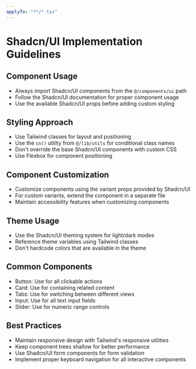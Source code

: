 ```yaml
---
applyTo: "**/*.tsx"
---
```

# Shadcn/UI Implementation Guidelines

## Component Usage
- Always import Shadcn/UI components from the `@/components/ui` path
- Follow the Shadcn/UI documentation for proper component usage
- Use the available Shadcn/UI props before adding custom styling

## Styling Approach
- Use Tailwind classes for layout and positioning
- Use the `cn()` utility from `@/lib/utils` for conditional class names
- Don't override the base Shadcn/UI components with custom CSS
- Use Flexbox for component positioning

## Component Customization
- Customize components using the variant props provided by Shadcn/UI
- For custom variants, extend the component in a separate file
- Maintain accessibility features when customizing components

## Theme Usage
- Use the Shadcn/UI theming system for light/dark modes
- Reference theme variables using Tailwind classes
- Don't hardcode colors that are available in the theme

## Common Components
- Button: Use for all clickable actions
- Card: Use for containing related content
- Tabs: Use for switching between different views
- Input: Use for all text input fields
- Slider: Use for numeric range controls

## Best Practices
- Maintain responsive design with Tailwind's responsive utilities
- Keep component trees shallow for better performance
- Use Shadcn/UI form components for form validation
- Implement proper keyboard navigation for all interactive components
